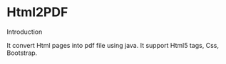 # Html2PDF


Introduction

It convert Html pages into pdf file using java.
It support Html5 tags, Css, Bootstrap.

